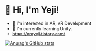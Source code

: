<!--![header](https://capsule-render.vercel.app/api?type=soft&color=auto&height=15&section=header&text=)-->


# 👋 Hi, I'm Yeji! 

- 👀 I’m interested in AR, VR Development
- 🌱 I’m currently learning Unity.
- https://crayeji.tistory.com/


<!--
# Skills 뱃지
--->

[![Anurag's GitHub stats](https://github-readme-stats.vercel.app/api?username=ellen310)](https://github.com/anuraghazra/github-readme-stats)

